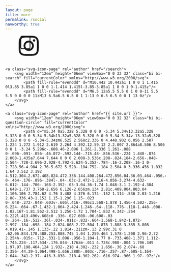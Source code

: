 ```yaml
---
layout: page
title: more
permalink: /social
navworthy: true
---
```

<div>
    <a class="svg-icon-page" rel="author" href="{{ site.url }}">
        <svg width="12em" height="6em" viewBox="0 0 32 32" class="bi bi-file-play" fill="currentColor" xmlns="http://www.w3.org/2000/svg">
            <path fill-rule="evenodd" d="M4 0h8a2 2 0 0 1 2 2v12a2 2 0 0 1-2 2H4a2 2 0 0 1-2-2V2a2 2 0 0 1 2-2zm0 1a1 1 0 0 0-1 1v12a1 1 0 0 0 1 1h8a1 1 0 0 0 1-1V2a1 1 0 0 0-1-1H4z"/>
            <path d="m12 0c-3.26 0-3.667.015-4.947.072-1.278.06-2.148.261-2.913.558-.789.306-1.459.717-2.126 1.384s-1.079 1.336-1.384 2.126c-.297.765-.499 1.635-.558 2.913-.06 1.28-.072 1.687-.072 4.947s.015 3.667.072 4.947c.06 1.277.261 2.148.558 2.913.306.788.717 1.459 1.384 2.126.667.666 1.336 1.079 2.126 1.384.766.296 1.636.499 2.913.558 1.28.06 1.687.072 4.947.072s3.667-.015 4.947-.072c1.277-.06 2.148-.262 2.913-.558.788-.306 1.459-.718 2.126-1.384.666-.667 1.079-1.335 1.384-2.126.296-.765.499-1.636.558-2.913.06-1.28.072-1.687.072-4.947s-.015-3.667-.072-4.947c-.06-1.277-.262-2.149-.558-2.913-.306-.789-.718-1.459-1.384-2.126-.667-.667-1.335-1.079-2.126-1.384-.765-.297-1.636-.499-2.913-.558-1.28-.06-1.687-.072-4.947-.072zm0 2.16c3.203 0 3.585.016 4.85.071 1.17.055 1.805.249 2.227.415.562.217.96.477 1.382.896.419.42.679.819.896 1.381.164.422.36 1.057.413 2.227.057 1.266.07 1.646.07 4.85s-.015 3.585-.074 4.85c-.061 1.17-.256 1.805-.421 2.227-.224.562-.479.96-.899 1.382-.419.419-.824.679-1.38.896-.42.164-1.065.36-2.235.413-1.274.057-1.649.07-4.859.07-3.211 0-3.586-.015-4.859-.074-1.171-.061-1.816-.256-2.236-.421-.569-.224-.96-.479-1.379-.899-.421-.419-.69-.824-.9-1.38-.165-.42-.359-1.065-.42-2.235-.045-1.26-.061-1.649-.061-4.844 0-3.196.016-3.586.061-4.861.061-1.17.255-1.814.42-2.234.21-.57.479-.96.9-1.381.419-.419.81-.689 1.379-.898.42-.166 1.051-.361 2.221-.421 1.275-.045 1.65-.06 4.859-.06l.045.03zm0 3.678c-3.405 0-6.162 2.76-6.162 6.162 0 3.405 2.76 6.162 6.162 6.162 3.405 0 6.162-2.76 6.162-6.162 0-3.405-2.76-6.162-6.162-6.162zm0 10.162c-2.21 0-4-1.79-4-4s1.79-4 4-4 4 1.79 4 4-1.79 4-4 4zm7.846-10.405c0 .795-.646 1.44-1.44 1.44-.795 0-1.44-.646-1.44-1.44s.646-1.439 1.44-1.439c.793-.001 1.44.645 1.44 1.439z"/>
        </svg>
    </a>
    
    <a class="svg-icon-page" rel="author" href="/search">
        <svg width="12em" height="06em" viewBox="0 0 32 32" class="bi bi-search" fill="currentColor" xmlns="http://www.w3.org/2000/svg">
            <path fill-rule="evenodd" d="M10.442 10.442a1 1 0 0 1 1.415 0l3.85 3.85a1 1 0 0 1-1.414 1.415l-3.85-3.85a1 1 0 0 1 0-1.415z"/>
            <path fill-rule="evenodd" d="M6.5 12a5.5 5.5 0 1 0 0-11 5.5 5.5 0 0 0 0 11zM13 6.5a6.5 6.5 0 1 1-13 0 6.5 6.5 0 0 1 13 0z"/>
        </svg>
    </a>
    
    <a class="svg-icon-page" rel="author" href="{{ site.url }}">
        <svg width="12em" height="06em" viewBox="0 0 32 32" class="bi bi-question-circle" fill="currentColor" xmlns="http://www.w3.org/2000/svg">
            <path d="m5.34 0a5.328 5.328 0 0 0 -5.34 5.34v13.32a5.328 5.328 0 0 0 5.34 5.34h13.32a5.328 5.328 0 0 0 5.34-5.34v-13.32a5.328 5.328 0 0 0 -5.34-5.34zm6.525 2.568c2.336 0 4.448.902 6.056 2.587 1.224 1.272 1.912 2.619 2.264 4.392.12.59.12 2.2.007 2.864a8.506 8.506 0 0 1 -3.24 5.296c-.608.46-2.096 1.261-2.336 1.261-.088 0-.096-.091-.056-.46.072-.592.144-.715.48-.856.536-.224 1.448-.874 2.008-1.435a7.644 7.644 0 0 0 2.008-3.536c.208-.824.184-2.656-.048-3.504-.728-2.696-2.928-4.792-5.624-5.352-.784-.16-2.208-.16-3 0-2.728.56-4.984 2.76-5.672 5.528-.184.752-.184 2.584 0 3.336.456 1.832 1.64 3.512 3.192 4.512.304.2.672.408.824.472.336.144.408.264.472.856.04.36.03.464-.056.464-.056 0-.464-.176-.896-.384l-.04-.03c-2.472-1.216-4.056-3.274-4.632-6.012-.144-.706-.168-2.392-.03-3.04.36-1.74 1.048-3.1 2.192-4.304 1.648-1.737 3.768-2.656 6.128-2.656zm.134 2.81c.409.004.803.04 1.106.106 2.784.62 4.76 3.408 4.376 6.174-.152 1.114-.536 2.03-1.216 2.88-.336.43-1.152 1.15-1.296 1.15-.023 0-.048-.272-.048-.603v-.605l.416-.496c1.568-1.878 1.456-4.502-.256-6.224-.664-.67-1.432-1.064-2.424-1.246-.64-.118-.776-.118-1.448-.008-1.02.167-1.81.562-2.512 1.256-1.72 1.704-1.832 4.342-.264 6.222l.413.496v.608c0 .336-.027.608-.06.608-.03 0-.264-.16-.512-.36l-.034-.011c-.832-.664-1.568-1.842-1.872-2.997-.184-.698-.184-2.024.008-2.72.504-1.878 1.888-3.335 3.808-4.019.41-.145 1.133-.22 1.814-.211zm-.13 2.99c.31 0 .62.06.844.178.488.253.888.745 1.04 1.259.464 1.578-1.208 2.96-2.72 2.254h-.015c-.712-.331-1.096-.956-1.104-1.77 0-.733.408-1.371 1.112-1.745.224-.117.534-.176.844-.176zm-.011 4.728c.988-.004 1.706.349 1.97.97.198.464.124 1.932-.218 4.302-.232 1.656-.36 2.074-.68 2.356-.44.39-1.064.498-1.656.288h-.003c-.716-.257-.87-.605-1.164-2.644-.341-2.37-.416-3.838-.218-4.302.262-.616.974-.966 1.97-.97z"/>
        </svg>
    </a>
</div>